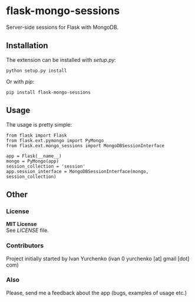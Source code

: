 flask-mongo-sessions
====================

Server-side sessions for Flask with MongoDB.

Installation
------------

The extension can be installed with *setup.py*:

    python setup.py install

Or with *pip*:

    pip install flask-mongo-sessions

Usage
-----

The usage is pretty simple:

    from flask import Flask
    from flask.ext.pymongo import PyMongo
    from flask.ext.mongo_sessions import MongoDBSessionInterface

    app = Flask(__name__)
    mongo = PyMongo(app)
    session_collection = 'session'
    app.session_interface = MongoDBSessionInterface(mongo, session_collection)

Other
-----

### License

**MIT License**  
See *LICENSE* file.

### Contributors

Project initially started by Ivan Yurchenko (ivan 0 yurchenko [at] gmail [dot]
com)

### Also

Please, send me a feedback about the app (bugs, examples of usage etc.)
